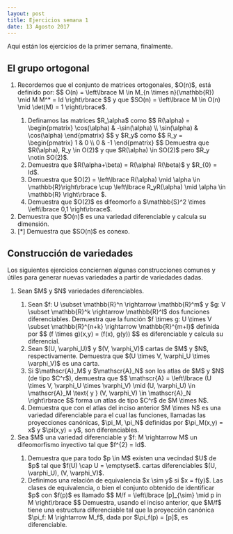 ```yaml
---
layout: post
title: Ejercicios semana 1
date: 13 Agosto 2017
---
```


Aqui están los ejercicios de la primer semana, finalmente.


## El grupo ortogonal

<ol>
    <li>
        <div class='ejercicio'>
            Recordemos que el conjunto de matrices ortogonales, $O(n)$, está definido por:
            $$
                O(n) = \left\lbrace M \in M_{n \times n}(\mathbb{R}) \mid M M^* = Id \right\rbrace
            $$
            y que $SO(n) = \left\lbrace M \in O(n) \mid \det(M) = 1 \right\rbrace$.
            <ol>
                <li> Definamos las matrices $R_\alpha$ como
                    $$
                        R(\alpha) = \begin{pmatrix}
                            \cos(\alpha) & -\sin(\alpha) \\
                            \sin(\alpha) & \cos(\alpha)
                        \end{pmatrix}
                    $$
                    y $R_y$ como
                    $$
                        R_y = \begin{pmatrix}
                            1 & 0 \\
                            0 & -1
                        \end{pmatrix}
                    $$
                    Demuestra que $R(\alpha), R_y \in O(2)$ y que $R(\alpha) \in SO(2)$ pero $R_y \notin SO(2)$.</li>
                <li> Demuestra que $R(\alpha+\beta) = R(\alpha) R(\beta)$ y $R_{0} = Id$.</li>
                <li> Demuestra que $O(2) = \left\lbrace R(\alpha) \mid \alpha \in \mathbb{R}\right\rbrace \cup \left\lbrace R_yR(\alpha) \mid \alpha \in \mathbb{R} \right\rbrace $.</li>
                <li> Demuestra que $O(2)$ es difeomorfo a $\mathbb{S}^2 \times \left\lbrace 0,1 \right\rbrace$.</li>
            </ol>
        </div>
    </li>
    <li>
        <div class='ejercicio'>
            Demuestra que $O(n)$ es una variedad diferenciable y calcula su dimensión.
        </div>
    </li>
    <li>    
        <div class='ejercicio'>[*]
            Demuestra que $SO(n)$ es conexo.    
        </div>
    </li>
</ol>

## Construcción de variedades

Los siguientes ejercicios conciernen algunas construcciones comunes y útiles para generar nuevas variedades a partir de variedades dadas.
<ol>
    <li>
        <div class='ejercicio'>
            Sean $M$ y $N$ variedades diferenciables. 
            <ol>
                <li> Sean $f: U \subset \mathbb{R}^n \rightarrow \mathbb{R}^m$ y $g: V \subset \mathbb{R}^k \rightarrow \mathbb{R}^l$ dos funciones
                diferenciables. Demuestra que la función $f \times g: U \times V \subset \mathbb{R}^{n+k} \rightarrow \mathbb{R}^{m+l}$ definida
                por
                $$
                    (f \times g)(x,y) = (f(x), g(y))
                $$
                es diferenciable y calcula su diferencial. </li>
                <li> Sean $(U, \varphi_U)$ y $(V, \varphi_V)$ cartas de $M$ y $N$, respectivamente. Demuestra que $(U \times V, \varphi_U \times \varphi_V)$ es una carta. </li>
                <li> Si $\mathscr{A}_M$ y $\mathscr{A}_N$ son los atlas de $M$ y $N$ (de tipo $C^r$), demuestra que 
                $$
                    \mathscr{A} = \left\lbrace (U \times V, \varphi_U \times \varphi_V) \mid (U, \varphi_U) \in \mathscr{A}_M \text{ y } (V, \varphi_V) \in \mathscr{A}_N  \right\rbrace
                $$
                forma un atlas de tipo $C^r$ de $M \times N$. </li>
                <li> Demuestra que con el atlas del inciso anterior $M \times N$ es una variedad diferenciable para el cual las funciones, llamadas
                las proyecciones canónicas, $\pi_M, \pi_N$ definidas por $\pi_M(x,y) = x$ y $\pi(x,y) = y$, son diferenciables. </li>  
            </ol>
        </div>
    </li>
    <li>
        <div class='ejercicio'>
            Sea $M$ una variedad diferenciable y $f: M \rightarrow M$ un difeomorfismo inyectivo tal que $f^{2} = Id$.
            <ol>
                <li> Demuestra que para todo $p \in M$ existen una vecindad $U$ de $p$ tal que $f(U) \cap U = \emptyset$.
                    cartas diferenciables $(U, \varphi_U), (V, \varphi_V)$.</li>    
                <li> Definimos una relación de equivalencia $x \sim y$ si $x = f(y)$. Las clases de equivalencia, o bien el conjunto
                    obtenido de identificar $p$ con $f(p)$ es llamado
                    $$
                        M/f = \left\lbrace [p]_{\sim} \mid p in M \right\rbrace
                    $$
                    Demuestra, usando el inciso anterior, que $M/f$ tiene una estructura diferenciable tal que la proyección canónica
                    $\pi_f: M \rightarrow M_f$, dada por $\pi_f(p) = [p]$, es diferenciable.</li>
            </ol>
        </div>
    </li>
</ol>